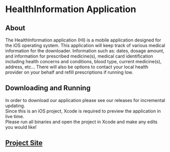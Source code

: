 # HealthInformation Application

## About
The HealthInformation application (HI) is a mobile application designed for the iOS operating system. This application will keep track of various medical information for the downloader. Information such as: dates, dosage amount, and information for prescribed medicine(s), medical card identification including health concerns and conditions, blood type, current medicine(s), address, etc... There will also be options to contact your local health provider on your behalf and refill prescriptions if running low. 

## Downloading and Running
In order to download our application please see our releases for incremental updating. <br/>
Since this is an iOS project, Xcode is required to preview the application in live time. <br/>
Please run all binaries and open the project in Xcode and make any edits you would like!

## [Project Site](https://jxmils.github.io/HealthInformation/)
